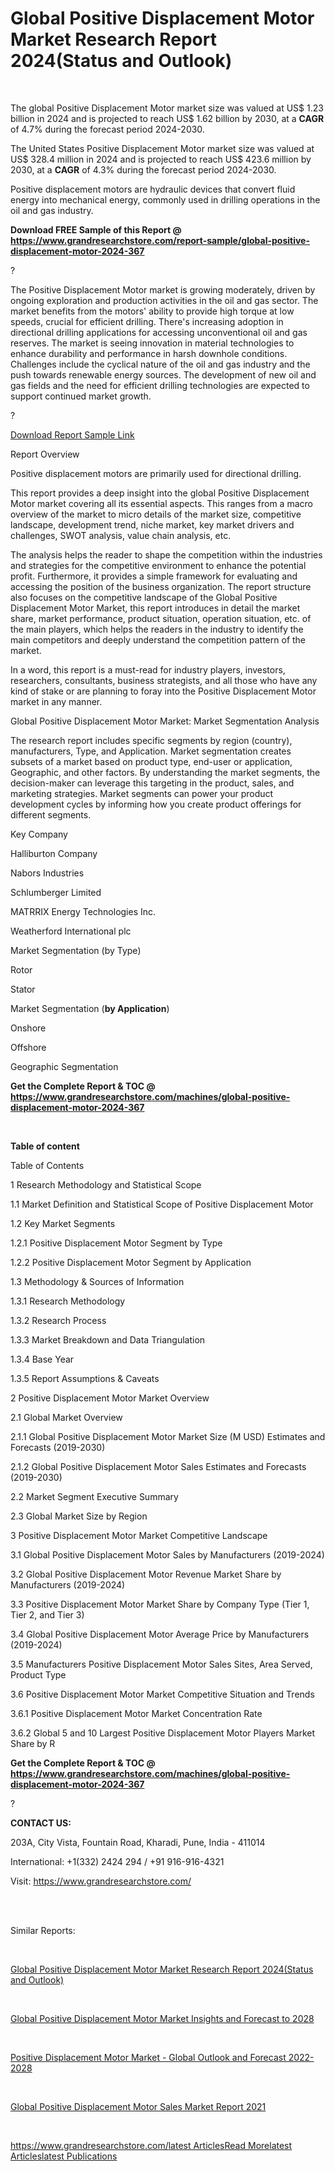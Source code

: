 <h1>Global Positive Displacement Motor Market Research Report 2024(Status and Outlook)</h1><br/><p>The global Positive Displacement Motor market size was valued at US$ 1.23 billion in 2024 and is projected to reach US$ 1.62 billion by 2030, at a <strong>CAGR</strong> of 4.7% during the forecast period 2024-2030.</p>
 
 
 
 <p>The United States Positive Displacement Motor market size was valued at US$ 328.4 million in 2024 and is projected to reach US$ 423.6 million by 2030, at a <strong>CAGR</strong> of 4.3% during the forecast period 2024-2030.</p>
 
 
 
 <p>Positive displacement motors are hydraulic devices that convert fluid energy into mechanical energy, commonly used in drilling operations in the oil and gas industry.</p>
 
 
 
 <div><b>Download FREE Sample of this Report @ <a href="https://www.grandresearchstore.com/report-sample/global-positive-displacement-motor-2024-367">https://www.grandresearchstore.com/report-sample/global-positive-displacement-motor-2024-367</a></b></div>
 
 
 
 <p>? </p>
 
 
 
 <p>The Positive Displacement Motor market is growing moderately, driven by ongoing exploration and production activities in the oil and gas sector. The market benefits from the motors&#39; ability to provide high torque at low speeds, crucial for efficient drilling. There&#39;s increasing adoption in directional drilling applications for accessing unconventional oil and gas reserves. The market is seeing innovation in material technologies to enhance durability and performance in harsh downhole conditions. Challenges include the cyclical nature of the oil and gas industry and the push towards renewable energy sources. The development of new oil and gas fields and the need for efficient drilling technologies are expected to support continued market growth.</p>
 
 
 
 <p>? </p>
 
 
 
 <p><a href="https://www.grandresearchstore.com/mr-admin/report-sample/global-positive-displacement-motor-2024-367">Download Report Sample Link</a></p>
 
 
 
 <p>Report Overview</p>
 
 
 
 <p>Positive displacement motors are primarily used for directional drilling.</p>
 
 
 
 <p>This report provides a deep insight into the global Positive Displacement Motor market covering all its essential aspects. This ranges from a macro overview of the market to micro details of the market size, competitive landscape, development trend, niche market, key market drivers and challenges, SWOT analysis, value chain analysis, etc.</p>
 
 
 
 <p>The analysis helps the reader to shape the competition within the industries and strategies for the competitive environment to enhance the potential profit. Furthermore, it provides a simple framework for evaluating and accessing the position of the business organization. The report structure also focuses on the competitive landscape of the Global Positive Displacement Motor Market, this report introduces in detail the market share, market performance, product situation, operation situation, etc. of the main players, which helps the readers in the industry to identify the main competitors and deeply understand the competition pattern of the market.</p>
 
 
 
 <p>In a word, this report is a must-read for industry players, investors, researchers, consultants, business strategists, and all those who have any kind of stake or are planning to foray into the Positive Displacement Motor market in any manner.</p>
 
 
 
 <p>Global Positive Displacement Motor Market: Market Segmentation Analysis</p>
 
 
 
 <p>The research report includes specific segments by region (country), manufacturers, Type, and Application. Market segmentation creates subsets of a market based on product type, end-user or application, Geographic, and other factors. By understanding the market segments, the decision-maker can leverage this targeting in the product, sales, and marketing strategies. Market segments can power your product development cycles by informing how you create product offerings for different segments.</p>
 
 
 
 <p>Key Company</p>
 
 
 
 <p>Halliburton Company</p>
 
 
 
 <p>Nabors Industries</p>
 
 
 
 <p>Schlumberger Limited</p>
 
 
 
 <p>MATRRIX Energy Technologies Inc.</p>
 
 
 
 <p>Weatherford International plc</p>
 
 
 
 <p>Market Segmentation (by Type)</p>
 
 
 
 <p>Rotor</p>
 
 
 
 <p>Stator</p>
 
 
 
 <p>Market Segmentation (<strong>by Application</strong>)</p>
 
 
 
 <p>Onshore</p>
 
 
 
 <p>Offshore</p>
 
 
 
 <p>Geographic Segmentation</p>
 
 
 
 <div><b>Get the Complete Report & TOC @ <a href="https://www.grandresearchstore.com/machines/global-positive-displacement-motor-2024-367">https://www.grandresearchstore.com/machines/global-positive-displacement-motor-2024-367</a></b></div>
 
 
 
 <p><br />
 
 <b>Table of content</b></p>
 
 
 
 <p>Table of Contents<br />
 
 1 Research Methodology and Statistical Scope<br />
 
 1.1 Market Definition and Statistical Scope of Positive Displacement Motor<br />
 
 1.2 Key Market Segments<br />
 
 1.2.1 Positive Displacement Motor Segment by Type<br />
 
 1.2.2 Positive Displacement Motor Segment by Application<br />
 
 1.3 Methodology & Sources of Information<br />
 
 1.3.1 Research Methodology<br />
 
 1.3.2 Research Process<br />
 
 1.3.3 Market Breakdown and Data Triangulation<br />
 
 1.3.4 Base Year<br />
 
 1.3.5 Report Assumptions & Caveats<br />
 
 2 Positive Displacement Motor Market Overview<br />
 
 2.1 Global Market Overview<br />
 
 2.1.1 Global Positive Displacement Motor Market Size (M USD) Estimates and Forecasts (2019-2030)<br />
 
 2.1.2 Global Positive Displacement Motor Sales Estimates and Forecasts (2019-2030)<br />
 
 2.2 Market Segment Executive Summary<br />
 
 2.3 Global Market Size by Region<br />
 
 3 Positive Displacement Motor Market Competitive Landscape<br />
 
 3.1 Global Positive Displacement Motor Sales by Manufacturers (2019-2024)<br />
 
 3.2 Global Positive Displacement Motor Revenue Market Share by Manufacturers (2019-2024)<br />
 
 3.3 Positive Displacement Motor Market Share by Company Type (Tier 1, Tier 2, and Tier 3)<br />
 
 3.4 Global Positive Displacement Motor Average Price by Manufacturers (2019-2024)<br />
 
 3.5 Manufacturers Positive Displacement Motor Sales Sites, Area Served, Product Type<br />
 
 3.6 Positive Displacement Motor Market Competitive Situation and Trends<br />
 
 3.6.1 Positive Displacement Motor Market Concentration Rate<br />
 
 3.6.2 Global 5 and 10 Largest Positive Displacement Motor Players Market Share by R</p>
 
 
 
 <div><b>Get the Complete Report & TOC @ <a href="https://www.grandresearchstore.com/machines/global-positive-displacement-motor-2024-367">https://www.grandresearchstore.com/machines/global-positive-displacement-motor-2024-367</a></b></div>
 
 
 
 <p>? </p>
 
 
 
 <p><b>CONTACT US:</b><br />
 
 203A, City Vista, Fountain Road, Kharadi, Pune, India - 411014<br />
 
 International: +1(332) 2424 294 / +91 916-916-4321<br />
 
 Visit: <a href="https://www.grandresearchstore.com/">https://www.grandresearchstore.com/</a><br />
 
 <br />
 
 <br />
 
 Similar Reports:<br />
 
 <br />
 
 <a href="https://www.grandresearchstore.com/machines/global-positive-displacement-motor-2024-622">Global Positive Displacement Motor Market Research Report 2024(Status and Outlook)</a><br />
 
 <br />
 
 <a href="https://www.grandresearchstore.com/machines/global-positive-displacement-motor-2028-25">Global Positive Displacement Motor Market Insights and Forecast to 2028</a><br />
 
 <br />
 
 <a href="https://www.grandresearchstore.com/machines/global-positive-displacement-motor-2022-2028-593">Positive Displacement Motor Market - Global Outlook and Forecast 2022-2028</a><br />
 
 <br />
 
 <a href="https://www.grandresearchstore.com/machines/global-positive-displacement-motor-2021-272">Global Positive Displacement Motor Sales Market Report 2021</a><br />
 
 <br />
 
 <a href="https://gyeongbokgung.com">https://www.grandresearchstore.com/</a><a href="https://hallyeomaritime.com">latest Articles</a><a href="https://jingwansa.com">Read More</a><a href="https://nguoiviet.jp/">latest Articles</a><a href="https://www.intelmarketresearch.com/">latest Publications</a></p>
